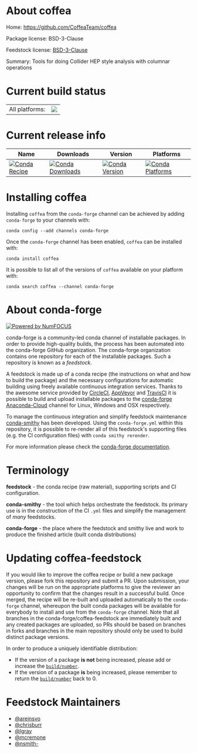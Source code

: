 About coffea
============

Home: https://github.com/CoffeaTeam/coffea

Package license: BSD-3-Clause

Feedstock license: [BSD-3-Clause](https://github.com/conda-forge/coffea-feedstock/blob/master/LICENSE.txt)

Summary: Tools for doing Collider HEP style analysis with columnar operations

Current build status
====================


<table><tr><td>All platforms:</td>
    <td>
      <a href="https://dev.azure.com/conda-forge/feedstock-builds/_build/latest?definitionId=10769&branchName=master">
        <img src="https://dev.azure.com/conda-forge/feedstock-builds/_apis/build/status/coffea-feedstock?branchName=master">
      </a>
    </td>
  </tr>
</table>

Current release info
====================

| Name | Downloads | Version | Platforms |
| --- | --- | --- | --- |
| [![Conda Recipe](https://img.shields.io/badge/recipe-coffea-green.svg)](https://anaconda.org/conda-forge/coffea) | [![Conda Downloads](https://img.shields.io/conda/dn/conda-forge/coffea.svg)](https://anaconda.org/conda-forge/coffea) | [![Conda Version](https://img.shields.io/conda/vn/conda-forge/coffea.svg)](https://anaconda.org/conda-forge/coffea) | [![Conda Platforms](https://img.shields.io/conda/pn/conda-forge/coffea.svg)](https://anaconda.org/conda-forge/coffea) |

Installing coffea
=================

Installing `coffea` from the `conda-forge` channel can be achieved by adding `conda-forge` to your channels with:

```
conda config --add channels conda-forge
```

Once the `conda-forge` channel has been enabled, `coffea` can be installed with:

```
conda install coffea
```

It is possible to list all of the versions of `coffea` available on your platform with:

```
conda search coffea --channel conda-forge
```


About conda-forge
=================

[![Powered by NumFOCUS](https://img.shields.io/badge/powered%20by-NumFOCUS-orange.svg?style=flat&colorA=E1523D&colorB=007D8A)](http://numfocus.org)

conda-forge is a community-led conda channel of installable packages.
In order to provide high-quality builds, the process has been automated into the
conda-forge GitHub organization. The conda-forge organization contains one repository
for each of the installable packages. Such a repository is known as a *feedstock*.

A feedstock is made up of a conda recipe (the instructions on what and how to build
the package) and the necessary configurations for automatic building using freely
available continuous integration services. Thanks to the awesome service provided by
[CircleCI](https://circleci.com/), [AppVeyor](https://www.appveyor.com/)
and [TravisCI](https://travis-ci.com/) it is possible to build and upload installable
packages to the [conda-forge](https://anaconda.org/conda-forge)
[Anaconda-Cloud](https://anaconda.org/) channel for Linux, Windows and OSX respectively.

To manage the continuous integration and simplify feedstock maintenance
[conda-smithy](https://github.com/conda-forge/conda-smithy) has been developed.
Using the ``conda-forge.yml`` within this repository, it is possible to re-render all of
this feedstock's supporting files (e.g. the CI configuration files) with ``conda smithy rerender``.

For more information please check the [conda-forge documentation](https://conda-forge.org/docs/).

Terminology
===========

**feedstock** - the conda recipe (raw material), supporting scripts and CI configuration.

**conda-smithy** - the tool which helps orchestrate the feedstock.
                   Its primary use is in the construction of the CI ``.yml`` files
                   and simplify the management of *many* feedstocks.

**conda-forge** - the place where the feedstock and smithy live and work to
                  produce the finished article (built conda distributions)


Updating coffea-feedstock
=========================

If you would like to improve the coffea recipe or build a new
package version, please fork this repository and submit a PR. Upon submission,
your changes will be run on the appropriate platforms to give the reviewer an
opportunity to confirm that the changes result in a successful build. Once
merged, the recipe will be re-built and uploaded automatically to the
`conda-forge` channel, whereupon the built conda packages will be available for
everybody to install and use from the `conda-forge` channel.
Note that all branches in the conda-forge/coffea-feedstock are
immediately built and any created packages are uploaded, so PRs should be based
on branches in forks and branches in the main repository should only be used to
build distinct package versions.

In order to produce a uniquely identifiable distribution:
 * If the version of a package **is not** being increased, please add or increase
   the [``build/number``](https://docs.conda.io/projects/conda-build/en/latest/resources/define-metadata.html#build-number-and-string).
 * If the version of a package **is** being increased, please remember to return
   the [``build/number``](https://docs.conda.io/projects/conda-build/en/latest/resources/define-metadata.html#build-number-and-string)
   back to 0.

Feedstock Maintainers
=====================

* [@areinsvo](https://github.com/areinsvo/)
* [@chrisburr](https://github.com/chrisburr/)
* [@lgray](https://github.com/lgray/)
* [@mcremone](https://github.com/mcremone/)
* [@nsmith-](https://github.com/nsmith-/)


